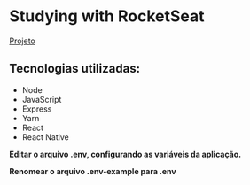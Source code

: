 # Studying with RocketSeat

[Projeto](https://rocketseat.com.br/week-7/aulas)

## Tecnologias utilizadas: 
- Node
- JavaScript
- Express
- Yarn
- React
- React Native

**Editar o arquivo .env, configurando as variáveis da aplicação.**

**Renomear o arquivo .env-example para .env**
